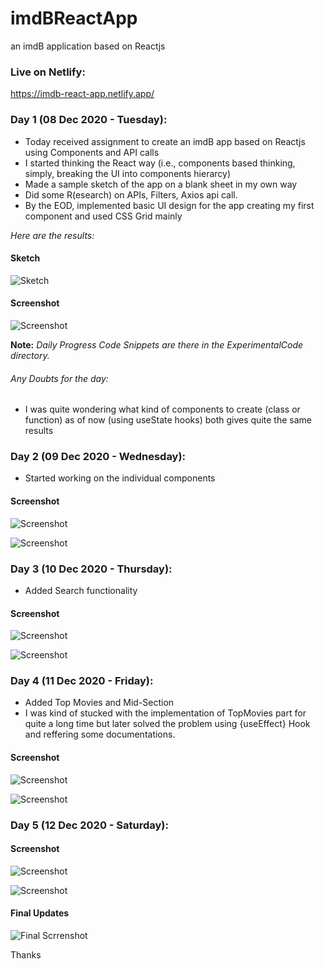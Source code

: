 # imdBReactApp
an imdB application based on Reactjs

### Live on Netlify:

https://imdb-react-app.netlify.app/

### Day 1 (08 Dec 2020 - Tuesday):

- Today received assignment to create an imdB app based on Reactjs using Components and API calls
- I started thinking the React way (i.e., components based thinking, simply, breaking the UI into components hierarcy)
- Made a sample sketch of the app on a blank sheet in my own way
- Did some R(esearch) on APIs, Filters, Axios api call.
- By the EOD, implemented basic UI design for the app creating my first component and used CSS Grid mainly

*Here are the results:*

#### Sketch

![Sketch](sketch.jpg)

#### Screenshot

![Screenshot](d1.png)

**Note:** *Daily Progress Code Snippets are there in the ExperimentalCode directory.*

###### Any Doubts for the day:
- I was quite wondering what kind of components to create (class or function) as of now (using useState hooks) both gives quite the same results


### Day 2 (09 Dec 2020 - Wednesday):

- Started working on the individual components

#### Screenshot

![Screenshot](navbar.png)

![Screenshot](searchbar.png)

### Day 3 (10 Dec 2020 - Thursday):

- Added Search functionality

#### Screenshot

![Screenshot](d3a.png)

![Screenshot](d3b.png)

### Day 4 (11 Dec 2020 - Friday):

- Added Top Movies and Mid-Section
- I was kind of stucked with the implementation of TopMovies part for quite a long time but later solved the problem using {useEffect} Hook and reffering some documentations.

#### Screenshot

![Screenshot](d4a.png)

![Screenshot](d4b.png)

### Day 5 (12 Dec 2020 - Saturday):

#### Screenshot

![Screenshot](tweetcard.png)

![Screenshot](accordian.png)


#### Final Updates

![Final Scrrenshot](screenshot.png)

Thanks
